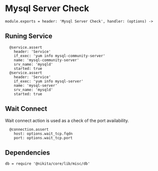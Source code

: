 
# Mysql Server Check

    module.exports = header: 'Mysql Server Check', handler: (options) ->

## Runing Service

      @service.assert
        header: 'Service'
        if_exec: 'yum info mysql-community-server'
        name: 'mysql-community-server'
        srv_name: 'mysqld'
        started: true
      @service.assert
        header: 'Service'
        if_exec: 'yum info mysql-server'
        name: 'mysql-server'
        srv_name: 'mysqld'
        started: true

## Wait Connect

Wait connect action is used as a check of the port availability.

      @connection.assert
        host: options.wait_tcp.fqdn
        port: options.wait_tcp.port

## Dependencies

    db = require '@nikita/core/lib/misc/db'
